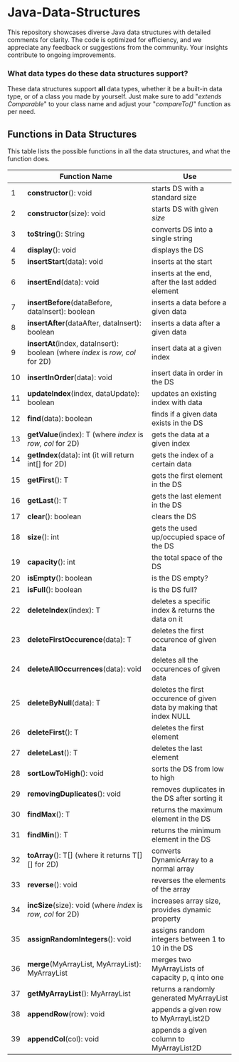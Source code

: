 # Java-Data-Structures
 This repository showcases diverse Java data structures with detailed comments for clarity. The code is optimized for efficiency, and we appreciate any feedback or suggestions from the community. Your insights contribute to ongoing improvements.
### What data types do these data structures support?
These data structures support **all** data types, whether it be a built-in data type, or of a class you made by yourself. Just make sure to add "*extends Comparable*" to your class name and adjust your "*compareTo()*" function as per need. 

## Functions in Data Structures
This table lists the possible functions in all the data structures, and what the function does. 

|    | Function Name | Use | 
| -- | ------------- | --- |
| 1  | **constructor**(): void | starts DS with a standard size |
| 2  | **constructor**(size): void | starts DS with given *size* |
| 3  | **toString**(): String | converts DS into a single string |
| 4  | **display**(): void | displays the DS | 
| 5  | **insertStart**(data): void | inserts at the start |
| 6  | **insertEnd**(data): void | inserts at the end, after the last added element |
| 7  | **insertBefore**(dataBefore, dataInsert): boolean | inserts a data before a given data |
| 8  | **insertAfter**(dataAfter, dataInsert): boolean | inserts a data after a given data |
| 9  | **insertAt**(index, dataInsert): boolean (where *index* is *row, col* for 2D) | insert data at a given index |
| 10 | **insertInOrder**(data): void | insert data in order in the DS |
| 11 | **updateIndex**(index, dataUpdate): boolean | updates an existing index with data |
| 12 | **find**(data): boolean | finds if a given data exists in the DS |
| 13 | **getValue**(index): T (where *index* is *row, col* for 2D) | gets the data at a given index |
| 14 | **getIndex**(data): int (it will return int[] for 2D) | gets the index of a certain data |
| 15 | **getFirst**(): T | gets the first element in the DS |
| 16 | **getLast**(): T | gets the last element in the DS |
| 17 | **clear**(): boolean | clears the DS |
| 18 | **size**(): int | gets the used up/occupied space of the DS |
| 19 | **capacity**(): int | the total space of the DS |
| 20 | **isEmpty**(): boolean | is the DS empty? |
| 21 | **isFull**(): boolean | is the DS full? |
| 22 | **deleteIndex**(index): T | deletes a specific index & returns the data on it |
| 23 | **deleteFirstOccurence**(data): T | deletes the first occurence of given data |
| 24 | **deleteAllOccurrences**(data): void | deletes all the occurences of given data |
| 25 | **deleteByNull**(data): T | deletes the first occurence of given data by making that index NULL |
| 26 | **deleteFirst**(): T | deletes the first element |
| 27 | **deleteLast**(): T | deletes the last element |
| 28 | **sortLowToHigh**(): void | sorts the DS from low to high |
| 29 | **removingDuplicates**(): void | removes duplicates in the DS after sorting it |
| 30 | **findMax**(): T | returns the maximum element in the DS |
| 31 | **findMin**(): T | returns the minimum element in the DS |
| 32 | **toArray**(): T[] (where it returns T[][] for 2D) | converts DynamicArray to a normal array |
| 33 | **reverse**(): void | reverses the elements of the array |
| 34 | **incSize**(size): void (where *index* is *row, col* for 2D) | increases array size, provides dynamic property |
| 35 | **assignRandomIntegers**(): void | assigns random integers between 1 to 10 in the DS |
| 36 | **merge**(MyArrayList, MyArrayList): MyArrayList | merges two MyArrayLists of capacity p, q into one |
| 37 | **getMyArrayList**(): MyArrayList | returns a randomly generated MyArrayList |
| 38 | **appendRow**(row): void | appends a given row to MyArrayList2D |
| 39 | **appendCol**(col): void | appends a given column to MyArrayList2D |